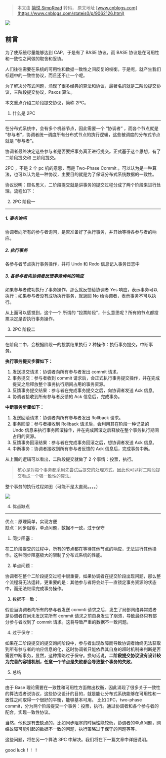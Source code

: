 > 本文由 [简悦 SimpRead](http://ksria.com/simpread/) 转码， 原文地址 [www.cnblogs.com](https://www.cnblogs.com/stateis0/p/9062126.html)

![](https://varg-my-images.oss-cn-beijing.aliyuncs.com/img/20210406215554.png)

前言
--

为了使系统尽量能够达到 CAP，于是有了 BASE 协议，而 BASE 协议是在可用性和一致性之间做的取舍和妥协。

人们往往需要在系统的可用性和数据一致性之间反复的权衡。于是呢，就产生我们标题中的一致性协议，而且还不止一个呢。

为了解决分布式问题，涌现了很多经典的算法和协议，最著名的就是二阶段提交协议，三阶段提交协议，Paxos 算法。

本文重点介绍二阶段提交协议，简称 2PC。

1. 什么是 2PC
----------

在分布式系统中，会有多个机器节点，因此需要一个 “协调者” ，而各个节点就是 “参与者”，协调者统一调度所有分布式节点的执行逻辑，这些被调度的分布式节点就是 “参与者”。

协调者最终决定这些参与者是否要把事务真正进行提交。正式基于这个思想，有了二阶段提交和 三阶段提交。

2PC ，不是 2 个 pc 机的意思，而是 Two-Phase Commit 。可以认为是一种算法，也可以认为是一种协议，主要目的就是为了保证分布式系统数据的一致性。

协议说明：顾名思义，二阶段提交就是讲事务的提交过程分成了两个阶段来进行处理。流程如下：

2. 2PC 阶段一
----------

##### 1. 事务询问

协调者向所有的参与者询问，是否准备好了执行事务，并开始等待各参与者的响应。

##### 2. 执行事务

各参与者节点执行事务操作，并将 Undo 和 Redo 信息记入事务日志中

##### 3. 各参与者向协调者反馈事务询问的响应

如果参与者成功执行了事务操作，那么就反馈给协调者 Yes 响应，表示事务可以执行；如果参与者没有成功执行事务，就返回 No 给协调者，表示事务不可以执行。

从上面可以感觉到，这个一个 所谓的 “投票阶段”，什么意思呢？所有的节点都投票决定是否执行事务操作。

3. 2PC 阶段二
----------

在阶段二中，会根据阶段一的投票结果执行 2 种操作：执行事务提交，中断事务。

**执行事务提交步骤如下：**

1.  发送提交请求：协调者向所有参与者发出 commit 请求。
2.  事务提交：参与者收到 commit 请求后，会正式执行事务提交操作，并在完成提交之后释放整个事务执行期间占用的事务资源。
3.  反馈事务提交结果：参与者在完成事务提交之后，向协调者发送 Ack 信息。
4.  协调者接收到所有参与者反馈的 Ack 信息后，完成事务。

**中断事务步骤如下：**

1.  发送回滚请求：协调者向所有参与者发出 Rollback 请求。
2.  事务回滚：参与者接收到 Rollback 请求后，会利用其在阶段一种记录的 Undo 信息来执行事务回滚操作，并在完成回滚之后释放在整个事务执行期间占用的资源。
3.  反馈事务回滚结果：参与者在完成事务回滚之后，想协调者发送 Ack 信息。
4.  中断事务：协调者接收到所有参与者反馈的 Ack 信息后，完成事务中断。

从上面的逻辑可以看出，二阶段提交就做了 2 个事情：投票，执行。

> 核心是对每个事务都采用先尝试后提交的处理方式，因此也可以将二阶段提交看成一个强一致性的算法。

整个事务的执行过程如图（可能不是太直观。。。。）

![](https://varg-my-images.oss-cn-beijing.aliyuncs.com/img/20210406215646.png)

4. 优点缺点
-------

优点：原理简单，实现方便  
缺点：同步阻塞，单点问题，数据不一致，过于保守

1.  同步阻塞：

在二阶段提交的过程中，所有的节点都在等待其他节点的响应，无法进行其他操作。这种同步阻塞极大的限制了分布式系统的性能。

2.  单点问题：

协调者在整个二阶段提交过程中很重要，如果协调者在提交阶段出现问题，那么整个流程将无法运转，更重要的是：其他参与者将会处于一直锁定事务资源的状态中，而无法继续完成事务操作。

3.  数据不一致：

假设当协调者向所有的参与者发送 commti 请求之后，发生了局部网络异常或者是协调者在尚未发送完所有 commit 请求之前自身发生了崩溃，导致最终只有部分参与者收到了 commit 请求。这将导致严重的数据不一致问题。

4.  过于保守：

如果在二阶段提交的提交询问阶段中，参与者出现故障而导致协调者始终无法获取到所有参与者的响应信息的化，这时协调者只能依靠其自身的超时机制来判断是否需要中断事务，显然，这种策略过于保守。换句话说，**二阶段提交协议没有设计较为完善的容错机制，任意一个节点是失败都会导致整个事务的失败**。

5. 总结
-----

由于 Base 理论需要在一致性和可用性方面做出权衡，因此涌现了很多关于一致性的算法或者说协议，这些协议设计的目的，就是能让分布式系统能够在可用性和一致性之间取得一个很好的平衡，能够基本可用。 比如 2PC，two-phase commit，分为两个阶段提交一个事务：投票，执行。通过协调者和各个参与者的配合，实现一致性协议。

当然，他也是有去缺点的，比如同步阻塞的时候性能较低，协调者的单点问题，网络故障可能引起的数据不一致的问题，执行策略过于保守的问题等等。

这些问题，将在另一个算法 3PC 中解决。我们将在下一篇文章中详细说明。

good luck！！！